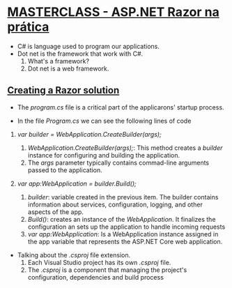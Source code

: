 # [MASTERCLASS - ASP.NET Razor na prática](https://www.youtube.com/watch?v=UNMfTGiAR2c)

* C# is language used to program our applications.
* Dot net is the framework that work with C#.
    1. What's a framework?
    2. Dot net is a web framework.

## [Creating a Razor solution](https://youtu.be/UNMfTGiAR2c?t=894)

* The *program.cs* file is a critical part of the applicarons' startup process.

* In the file *Program.cs* we can see the following lines of code

1. *var builder = WebApplication.CreateBuilder(args);*
    1. *WebApplication.CreateBuilder(args);*: This method creates a *builder* instance for configuring and building the application.
    2. The *args* parameter typically contains commad-line arguments passed to the application.

2. *var app:WebApplication = builder.Build();*
    1. *builder*: variable created in the previous item. The builder contains information about services, configuration, logging, and other aspects of the app.
    2. *Build()*: creates an instance of the *WebApplication*. It finalizes the configuration an sets up the application to handle incoming requests
    3. *var app:WebApplication*: Is a WebApplication instance assigned in the app variable that represents the ASP.NET Core web application.

* Talking about the *.csproj* file extension.
    1. Each Visual Studio project has its own *.csproj* file.
    2. The *.csproj* is a component that managing the project's configuration, dependencies and build process